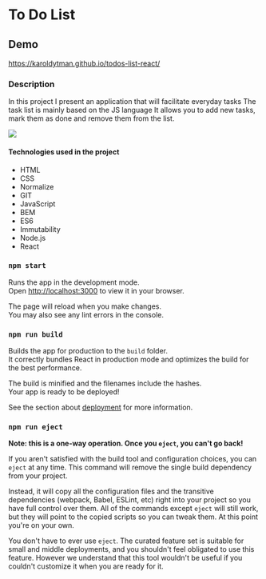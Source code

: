 # To Do List


## Demo
 https://karoldytman.github.io/todos-list-react/

### Description

In this project I present an application that will facilitate everyday tasks 
The task list is mainly based on the JS language It allows you to add new tasks, 
mark them as done and remove them from the list.

<img src = https://github.com/karoldytman/task-list/blob/main/images/AnimationToDoTasks4.gif>

#### Technologies used in the project

   - HTML
   - CSS
   - Normalize
   - GIT
   - JavaScript
   - BEM
   - ES6
   - Immutability
   - Node.js
   - React


### `npm start`

Runs the app in the development mode.\
Open [http://localhost:3000](http://localhost:3000) to view it in your browser.

The page will reload when you make changes.\
You may also see any lint errors in the console.

### `npm run build`

Builds the app for production to the `build` folder.\
It correctly bundles React in production mode and optimizes the build for the best performance.

The build is minified and the filenames include the hashes.\
Your app is ready to be deployed!

See the section about [deployment](https://facebook.github.io/create-react-app/docs/deployment) for more information.

### `npm run eject`

**Note: this is a one-way operation. Once you `eject`, you can't go back!**

If you aren't satisfied with the build tool and configuration choices, you can `eject` at any time. This command will remove the single build dependency from your project.

Instead, it will copy all the configuration files and the transitive dependencies (webpack, Babel, ESLint, etc) right into your project so you have full control over them. All of the commands except `eject` will still work, but they will point to the copied scripts so you can tweak them. At this point you're on your own.

You don't have to ever use `eject`. The curated feature set is suitable for small and middle deployments, and you shouldn't feel obligated to use this feature. However we understand that this tool wouldn't be useful if you couldn't customize it when you are ready for it.

